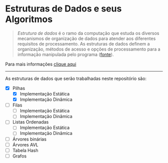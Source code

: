 # Estruturas de Dados e seus Algoritmos

> *Estrutura de dados* é o ramo da computação que estuda os diversos mecanismos de organização de dados para atender aos diferentes requisitos de processamento. As estruturas de dados definem a organização, métodos de acesso e opções de processamento para a informação manipulada pelo programa ([fonte](https://www.dca.fee.unicamp.br/cursos/EA876/apostila/HTML/node10.html)).

Para mais informações [clique aqui](https://pt.wikipedia.org/wiki/Estrutura_de_dados)

-----------------------------------------------------------------------------------------------------------

As estruturas de dados que serão trabalhadas neste repositório são:

- [X] Pilhas 
   - [X] Implementação Estática
   - [X] Implementação Dinâmica
- [ ] Filas
   - [ ] Implementação Estática
   - [ ] Implementação Dinâmica
- [ ] Listas Ordenadas
   - [ ] Implementação Estática
   - [ ] Implementação Dinâmica
- [ ] Árvores binárias
- [ ] Árvores AVL
- [ ] Tabela Hash
- [ ] Grafos

